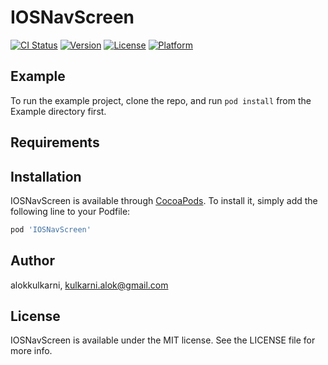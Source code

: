 # IOSNavScreen

[![CI Status](https://img.shields.io/travis/alokkulkarni/IOSNavScreen.svg?style=flat)](https://travis-ci.org/alokkulkarni/IOSNavScreen)
[![Version](https://img.shields.io/cocoapods/v/IOSNavScreen.svg?style=flat)](https://cocoapods.org/pods/IOSNavScreen)
[![License](https://img.shields.io/cocoapods/l/IOSNavScreen.svg?style=flat)](https://cocoapods.org/pods/IOSNavScreen)
[![Platform](https://img.shields.io/cocoapods/p/IOSNavScreen.svg?style=flat)](https://cocoapods.org/pods/IOSNavScreen)

## Example

To run the example project, clone the repo, and run `pod install` from the Example directory first.

## Requirements

## Installation

IOSNavScreen is available through [CocoaPods](https://cocoapods.org). To install
it, simply add the following line to your Podfile:

```ruby
pod 'IOSNavScreen'
```

## Author

alokkulkarni, kulkarni.alok@gmail.com

## License

IOSNavScreen is available under the MIT license. See the LICENSE file for more info.
